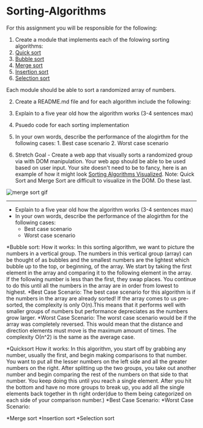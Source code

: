# Sorting-Algorithms

For this assignment you will be responsible for the following:

1. Create a module that implements each of the folowing sorting algorithms:
  1. [Quick sort](https://en.wikipedia.org/wiki/Quicksort)
  2. [Bubble sort](https://en.wikipedia.org/wiki/Bubble_sort)
  2. [Merge sort](https://en.wikipedia.org/wiki/Merge_sort)
  3. [Insertion sort](https://en.wikipedia.org/wiki/Insertion_sort)
  4. [Selection sort](https://en.wikipedia.org/wiki/Selection_sort)

Each module should be able to sort a randomized array of numbers.

2. Create a README.md file and for each algorithm include the following:
  1. Explain to a five year old how the algorithm works (3-4 sentences max)
  2. Psuedo code for each sorting implementation
  3. In your own words, describe the performance of the alogirthm for the following cases:
    1. Best case scenario
    2. Worst case scenario

3. Stretch Goal - Create a web app that visually sorts a randomized group via with DOM manipulation. Your web app should be able to be used based on user input. Your site doesn't need to be to fancy, here is an example of how it might look [Sorting Algorithms Visualized](https://www.youtube.com/watch?v=kPRA0W1kECg).
Note: Quick Sort and Merge Sort are difficult to visualize in the DOM. Do these last.

![merge sort gif](https://upload.wikimedia.org/wikipedia/commons/c/c5/Merge_sort_animation2.gif "Merge Sort gif")
______________________________________________________________________________________________________________________________

* Explain to a five year old how the algorithm works (3-4 sentences max)
* In your own words, describe the performance of the alogirthm for the following cases:
     * Best case scenario
     * Worst case scenario

*Bubble sort:
  How it works: In this sorting algorithm, we want to picture the numbers in a vertical group. The numbers in this vertical group (array) can be thought of as bubbles and the smallest numbers are the lightest which bubble up to the top, or beginning, of the array. We start by taking the first element in the array and comparing it to the following element in the array. If the following number is less than the first, they swap places. You continue to do this until all the numbers in the array are in order from lowest to highest.
    *Best Case Scenario:
      The best case scenario for this algorithm is if the numbers in the array are already sorted! If the array comes to us pre-sorted, the complexity is only O(n).This means that it performs well with smaller groups of numbers but performance depreciates as the numbers grow larger.
    *Worst Case Scenario:
      The worst case scenario would be if the array was completely reversed. This would mean that the distance and direction elements must move is the maximum amount of times. The complexity О(n^2) is the same as the average case.


*Quicksort
  How it works: In this algorithm, you start off by grabbing any number, usually the first, and begin making comparisons to that number. You want to put all the lesser numbers on the left side and all the greater numbers on the right. After splitting up the two groups, you take out another number and begin comparing the rest of the numbers on that side to that number. You keep doing this until you reach a single element. After you hit the bottom and have no more groups to break up, you add all the single elements back together in th right order(due to them being categorized on each side of your comparison number.)
    *Best Case Scenario:
    *Worst Case Scenario:


*Merge sort
*Insertion sort
*Selection sort